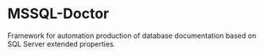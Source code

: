 # MSSQL-Doctor
Framework for automation production of database documentation based on SQL Server extended properties.
